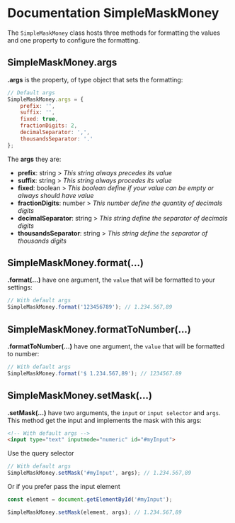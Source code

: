 # Documentation SimpleMaskMoney

The ```SimpleMaskMoney``` class hosts three methods for formatting the values and one property to configure the formatting.

## SimpleMaskMoney.args

**.args** is the property, of type object that sets the formatting:

```javascript
// Default args
SimpleMaskMoney.args = {
    prefix: '',
    suffix: '',
    fixed: true,
    fractionDigits: 2,
    decimalSeparator: ',',
    thousandsSeparator: '.'
};
```

The **args** they are:

- **prefix**: string > *This string always precedes its value*
- **suffix**: string > *This string always procedes its value*
- **fixed**: boolean > *This boolean define if your value can be empty or always should have value*
- **fractionDigits**: number > *This number define the quantity of decimals digits*
- **decimalSeparator**: string > *This string define the separator of decimals digits*
- **thousandsSeparator**: string > *This string define the separator of thousands digits*

## SimpleMaskMoney.format(...)

**.format(...)** have one argument, the ```value``` that will be formatted to your settings:

```javascript
// With default args
SimpleMaskMoney.format('123456789'); // 1.234.567,89
```

## SimpleMaskMoney.formatToNumber(...)

**.formatToNumber(...)** have one argument, the ```value``` that will be formatted to number:

```javascript
// With default args
SimpleMaskMoney.format('$ 1.234.567,89'); // 1234567.89
```

## SimpleMaskMoney.setMask(...)

**.setMask(...)** have two arguments, the ```input``` or ```input selector``` and ```args```. 
This method get the input and implements the mask with this args:

```html
<!-- With default args -->
<input type="text" inputmode="numeric" id="#myInput">
```

Use the query selector

```javascript
// With default args
SimpleMaskMoney.setMask('#myInput', args); // 1.234.567,89
```

Or if you prefer pass the input element

```javascript
const element = document.getElementById('#myInput');

SimpleMaskMoney.setMask(element, args); // 1.234.567,89
```

